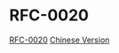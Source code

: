 # RFC-0020

[RFC-0020](https://github.com/nirenzang/rfcs/blob/master/rfcs/0020-ckb-consensus-protocol/0020-ckb-consensus-protocol.md)
[Chinese Version](https://github.com/nervos-community/RFC-0020/blob/master/CN.md)
